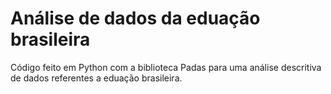 # Análise de dados da eduação brasileira

Código feito em Python com a biblioteca Padas para uma análise descritiva de dados referentes a eduação brasileira.
